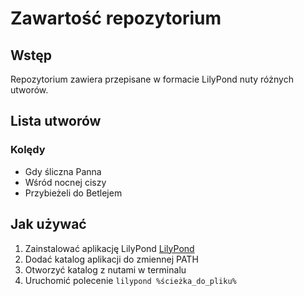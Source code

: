 # Zawartość repozytorium

## Wstęp

Repozytorium zawiera przepisane w formacie LilyPond nuty różnych utworów.

## Lista utworów

### Kolędy

* Gdy śliczna Panna
* Wśród nocnej ciszy
* Przybieżeli do Betlejem

## Jak używać

1. Zainstalować aplikację LilyPond [LilyPond](https://lilypond.org/)
1. Dodać katalog aplikacji do zmiennej PATH
1. Otworzyć katalog z nutami w terminalu
1. Uruchomić polecenie `lilypond %ścieżka_do_pliku%`